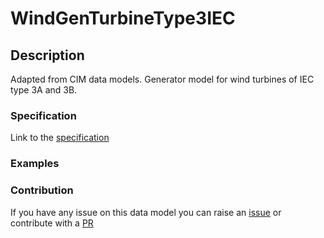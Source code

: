# WindGenTurbineType3IEC

## Description 

Adapted from CIM data models. Generator model for wind turbines of IEC type 3A and 3B.
### Specification

Link to the [specification](https://smart-data-models.github.io/dataModel.EnergyCIM/WindGenTurbineType3IEC/doc/spec.md)
### Examples
### Contribution

 If you have any issue on this data model you can raise an [issue](https://github.com/smart-data-models/dataModel.EnergyCIM/issues)  or contribute with a [PR](https://github.com/smart-data-models/dataModel.EnergyCIM/pulls)